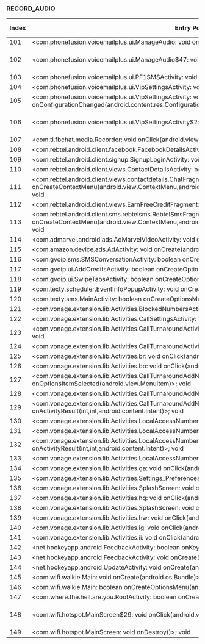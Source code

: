 ### RECORD_AUDIO
| Index | Entry Point & APIs | Screen shot | Resource id | Label |
| ------------- | ------------- | ------------- |-------------|-------------|
| 101 | <com.phonefusion.voicemailplus.ui.ManageAudio: void onDestroy()>; void <init> | ![](F:\COSMOS\output\py\Play_win8\Communication\com.phonefusion.voicemailplus.and\com.phonefusion.voicemailplus.ui.ManageAudio.png) |  | |
| 102 | <com.phonefusion.voicemailplus.ui.ManageAudio$47: void onClick(android.view.View)>; void <init> | ![](F:\COSMOS\output\py\Play_win8\Communication\com.phonefusion.voicemailplus.and\com.phonefusion.voicemailplus.ui.ManageAudio.png) | {'2131624164': <sensitive_component.SensitiveComponent.SensitiveView object at 0x000001AB4A426278>} | |
| 103 | <com.phonefusion.voicemailplus.ui.PF1SMSActivity: void onPause()>; void <init> | ![](F:\COSMOS\output\py\Play_win8\Communication\com.phonefusion.voicemailplus.and\com.phonefusion.voicemailplus.ui.PF1SMSActivity.png) |  | T |
| 104 | <com.phonefusion.voicemailplus.ui.VipSettingsActivity: void onDestroy()>; void <init> | ![](F:\COSMOS\output\py\Play_win8\Communication\com.phonefusion.voicemailplus.and\com.phonefusion.voicemailplus.ui.VipSettingsActivity.png) |  | |
| 105 | <com.phonefusion.voicemailplus.ui.VipSettingsActivity: void onConfigurationChanged(android.content.res.Configuration)>; void <init> | ![](F:\COSMOS\output\py\Play_win8\Communication\com.phonefusion.voicemailplus.and\com.phonefusion.voicemailplus.ui.VipSettingsActivity.png) |  | |
| 106 | <com.phonefusion.voicemailplus.ui.VipSettingsActivity$2: void onClick(android.view.View)>; void <init> | ![](F:\COSMOS\output\py\Play_win8\Communication\com.phonefusion.voicemailplus.and\com.phonefusion.voicemailplus.ui.VipSettingsActivity.png) | {'2131623989': <sensitive_component.SensitiveComponent.SensitiveView object at 0x000001AB4A15E3C8>} | |
| 107 | <com.ti.fbchat.media.Recorder: void onClick(android.view.View)>; void setAudioSource | ![](F:\COSMOS\output\py\Play_win8\Communication\com.privatesmsbox\com.ti.fbchat.media.Recorder.png) |  | T |
| 108 | <com.rebtel.android.client.facebook.FacebookDetailsActivity: void onCreate(android.os.Bundle)>; void <init> | ![](F:\COSMOS\output\py\Play_win8\Communication\com.rebtel.android\com.rebtel.android.client.facebook.FacebookDetailsActivity.png) |  | F |
| 109 | <com.rebtel.android.client.signup.SignupLoginActivity: void onCreate(android.os.Bundle)>; void <init> | ![](F:\COSMOS\output\py\Play_win8\Communication\com.rebtel.android\com.rebtel.android.client.signup.SignupLoginActivity.png) |  | F |
| 110 | <com.rebtel.android.client.views.ContactDetailsActivity: boolean onCreateOptionsMenu(android.view.Menu)>; void <init> | ![](F:\COSMOS\output\py\Play_win8\Communication\com.rebtel.android\com.rebtel.android.client.views.ContactDetailsActivity.png) |  | |
| 111 | <com.rebtel.android.client.views.contactdetails.ChatFragment: void onCreateContextMenu(android.view.ContextMenu,android.view.View,android.view.ContextMenu$ContextMenuInfo)>; void <init> | ![](F:\COSMOS\output\py\Play_win8\Communication\com.rebtel.android\com.rebtel.android.client.views.messages.ChatActivity.png) |  | D |
| 112 | <com.rebtel.android.client.views.EarnFreeCreditFragment: void onClick(android.view.View)>; void <init> | ![](F:\COSMOS\output\py\Play_win8\Communication\com.rebtel.android\com.rebtel.android.client.views.RebtelActionBarActivity.png) |  | |
| 113 | <com.rebtel.android.client.sms.rebtelsms.RebtelSmsFragment: void onCreateContextMenu(android.view.ContextMenu,android.view.View,android.view.ContextMenu$ContextMenuInfo)>; void <init> | ![](F:\COSMOS\output\py\Play_win8\Communication\com.rebtel.android\com.rebtel.android.client.views.SmsActivity.png) |  | D |
| 114 | <com.admarvel.android.ads.AdMarvelVideoActivity: void onStart()>; void <init> | ![](F:\COSMOS\output\py\Play_win8\Communication\com.snrblabs.grooveip\com.admarvel.android.ads.AdMarvelVideoActivity.png) |  | F |
| 115 | <com.amazon.device.ads.AdActivity: void onCreate(android.os.Bundle)>; void <init> | ![](F:\COSMOS\output\py\Play_win8\Communication\com.snrblabs.grooveip\com.amazon.device.ads.AdActivity.png) |  | F |
| 116 | <com.gvoip.sms.SMSConversationActivity: boolean onCreateOptionsMenu(android.view.Menu)>; void <init> | ![](F:\COSMOS\output\py\Play_win8\Communication\com.snrblabs.grooveip\com.gvoip.sms.SMSConversationActivity.png) |  | D |
| 117 | <com.gvoip.ui.AddCreditsActivity: boolean onCreateOptionsMenu(android.view.Menu)>; void <init> | ![](F:\COSMOS\output\py\Play_win8\Communication\com.snrblabs.grooveip\com.gvoip.ui.AddCreditsActivity.png) |  | |
| 118 | <com.gvoip.ui.SwipeTabsActivity: boolean onCreateOptionsMenu(android.view.Menu)>; void <init> | ![](F:\COSMOS\output\py\Play_win8\Communication\com.snrblabs.grooveip\com.gvoip.ui.SwipeTabsActivity.png) |  | |
| 119 | <com.texty.scheduler.EventInfoPopupActivity: void onCreate(android.os.Bundle)>; void <init> | ![](F:\COSMOS\output\py\Play_win8\Communication\com.texty.sms\com.texty.scheduler.EventInfoPopupActivity.png) |  | |
| 120 | <com.texty.sms.MainActivity: boolean onCreateOptionsMenu(android.view.Menu)>; void <init> | ![](F:\COSMOS\output\py\Play_win8\Communication\com.texty.sms\com.texty.sms.MainActivity.png) |  | D |
| 121 | <com.vonage.extension.lib.Activities.BlockedNumbersActivity: void onResume()>; void <init> | ![](F:\COSMOS\output\py\Play_win8\Communication\com.vonage.MobileExtension\com.vonage.extension.lib.Activities.BlockedNumbersActivity.png) |  | |
| 122 | <com.vonage.extension.lib.Activities.CallSettingsActivity: void onCreate(android.os.Bundle)>; void <init> | ![](F:\COSMOS\output\py\Play_win8\Communication\com.vonage.MobileExtension\com.vonage.extension.lib.Activities.CallSettingsActivity.png) |  | |
| 123 | <com.vonage.extension.lib.Activities.CallTurnaroundActivity: void onActivityResult(int,int,android.content.Intent)>; void <init> | ![](F:\COSMOS\output\py\Play_win8\Communication\com.vonage.MobileExtension\com.vonage.extension.lib.Activities.CallTurnaroundActivity.png) |  | |
| 124 | <com.vonage.extension.lib.Activities.CallTurnaroundActivity: void onCreate(android.os.Bundle)>; void <init> | ![](F:\COSMOS\output\py\Play_win8\Communication\com.vonage.MobileExtension\com.vonage.extension.lib.Activities.CallTurnaroundActivity.png) |  | |
| 125 | <com.vonage.extension.lib.Activities.br: void onClick(android.view.View)>; void <init> | ![](F:\COSMOS\output\py\Play_win8\Communication\com.vonage.MobileExtension\com.vonage.extension.lib.Activities.CallTurnaroundActivity.png) |  | |
| 126 | <com.vonage.extension.lib.Activities.bo: void onClick(android.view.View)>; void <init> | ![](F:\COSMOS\output\py\Play_win8\Communication\com.vonage.MobileExtension\com.vonage.extension.lib.Activities.CallTurnaroundActivity.png) |  | |
| 127 | <com.vonage.extension.lib.Activities.CallTurnaroundAddNumberActivity: boolean onOptionsItemSelected(android.view.MenuItem)>; void <init> | ![](F:\COSMOS\output\py\Play_win8\Communication\com.vonage.MobileExtension\com.vonage.extension.lib.Activities.CallTurnaroundAddNumberActivity.png) |  | |
| 128 | <com.vonage.extension.lib.Activities.CallTurnaroundAddNumberActivity: void onCreate(android.os.Bundle)>; void <init> | ![](F:\COSMOS\output\py\Play_win8\Communication\com.vonage.MobileExtension\com.vonage.extension.lib.Activities.CallTurnaroundAddNumberActivity.png) |  | |
| 129 | <com.vonage.extension.lib.Activities.CallTurnaroundAddNumberActivity: void onActivityResult(int,int,android.content.Intent)>; void <init> | ![](F:\COSMOS\output\py\Play_win8\Communication\com.vonage.MobileExtension\com.vonage.extension.lib.Activities.CallTurnaroundAddNumberActivity.png) |  | |
| 130 | <com.vonage.extension.lib.Activities.LocalAccessNumber: void onActivityResult(int,int,android.content.Intent)>; void <init> | ![](F:\COSMOS\output\py\Play_win8\Communication\com.vonage.MobileExtension\com.vonage.extension.lib.Activities.LocalAccessNumber.png) |  | |
| 131 | <com.vonage.extension.lib.Activities.LocalAccessNumber: void onCreate(android.os.Bundle)>; void <init> | ![](F:\COSMOS\output\py\Play_win8\Communication\com.vonage.MobileExtension\com.vonage.extension.lib.Activities.LocalAccessNumber.png) |  | |
| 132 | <com.vonage.extension.lib.Activities.LocalAccessNumberReminder: void onActivityResult(int,int,android.content.Intent)>; void <init> | ![](F:\COSMOS\output\py\Play_win8\Communication\com.vonage.MobileExtension\com.vonage.extension.lib.Activities.LocalAccessNumberReminder.png) |  | |
| 133 | <com.vonage.extension.lib.Activities.LocalAccessNumberReminder: void onCreate(android.os.Bundle)>; void <init> | ![](F:\COSMOS\output\py\Play_win8\Communication\com.vonage.MobileExtension\com.vonage.extension.lib.Activities.LocalAccessNumberReminder.png) |  | |
| 134 | <com.vonage.extension.lib.Activities.ga: void onClick(android.view.View)>; void <init> | ![](F:\COSMOS\output\py\Play_win8\Communication\com.vonage.MobileExtension\com.vonage.extension.lib.Activities.Rates.png) |  | |
| 135 | <com.vonage.extension.lib.Activities.Settings_Preferences_SMS: void onBackPressed()>; void <init> | ![](F:\COSMOS\output\py\Play_win8\Communication\com.vonage.MobileExtension\com.vonage.extension.lib.Activities.Settings.png) |  | |
| 136 | <com.vonage.extension.lib.Activities.SplashScreen: void onRestart()>; void <init> | ![](F:\COSMOS\output\py\Play_win8\Communication\com.vonage.MobileExtension\com.vonage.extension.lib.Activities.SplashScreen.png) |  | |
| 137 | <com.vonage.extension.lib.Activities.hq: void onClick(android.view.View)>; void <init> | ![](F:\COSMOS\output\py\Play_win8\Communication\com.vonage.MobileExtension\com.vonage.extension.lib.Activities.SplashScreen.png) |  | |
| 138 | <com.vonage.extension.lib.Activities.SplashScreen: void onCreate(android.os.Bundle)>; void <init> | ![](F:\COSMOS\output\py\Play_win8\Communication\com.vonage.MobileExtension\com.vonage.extension.lib.Activities.SplashScreen.png) |  | |
| 139 | <com.vonage.extension.lib.Activities.hw: void onClick(android.view.View)>; void <init> | ![](F:\COSMOS\output\py\Play_win8\Communication\com.vonage.MobileExtension\com.vonage.extension.lib.Activities.SplashScreen.png) |  | |
| 140 | <com.vonage.extension.lib.Activities.ig: void onClick(android.view.View)>; void <init> | ![](F:\COSMOS\output\py\Play_win8\Communication\com.vonage.MobileExtension\com.vonage.extension.lib.Activities.TermsOfService.png) |  | |
| 141 | <com.vonage.extension.lib.Activities.ii: void onClick(android.view.View)>; void <init> | ![](F:\COSMOS\output\py\Play_win8\Communication\com.vonage.MobileExtension\com.vonage.extension.lib.Activities.TermsOfService.png) |  | |
| 142 | <net.hockeyapp.android.FeedbackActivity: boolean onKeyDown(int,android.view.KeyEvent)>; void <init> | ![](F:\COSMOS\output\py\Play_win8\Communication\com.vonage.MobileExtension\net.hockeyapp.android.FeedbackActivity.png) |  | F |
| 143 | <net.hockeyapp.android.FeedbackActivity: void onCreate(android.os.Bundle)>; void <init> | ![](F:\COSMOS\output\py\Play_win8\Communication\com.vonage.MobileExtension\net.hockeyapp.android.FeedbackActivity.png) |  | F |
| 144 | <net.hockeyapp.android.UpdateActivity: void onCreate(android.os.Bundle)>; void <init> | ![](F:\COSMOS\output\py\Play_win8\Communication\com.vonage.MobileExtension\net.hockeyapp.android.UpdateActivity.png) |  | T |
| 145 | <com.wifi.walkie.Main: void onCreate(android.os.Bundle)>; void <init> | ![](F:\COSMOS\output\py\Play_win8\Communication\com.webstar.walkies\com.wifi.walkie.Main.png) |  | T |
| 146 | <com.wifi.walkie.Main: boolean onCreateOptionsMenu(android.view.Menu)>; void <init> | ![](F:\COSMOS\output\py\Play_win8\Communication\com.webstar.walkies\com.wifi.walkie.Main.png) |  | F |
| 147 | <com.where.the.hell.are.you.RootActivity: boolean onCreateOptionsMenu(android.view.Menu)>; void <init> | ![](F:\COSMOS\output\py\Play_win8\Communication\com.where.the.hell.are.you\com.where.the.hell.are.you.RootActivity.png) |  | |
| 148 | <com.wifi.hotspot.MainScreen$29: void onClick(android.view.View)>; void <init> | ![](F:\COSMOS\output\py\Play_win8\Communication\com.wifi.hotspot\com.wifi.hotspot.MainScreen.png) | {'2130968667': <sensitive_component.SensitiveComponent.SensitiveView object at 0x000001AB4A26F208>} | |
| 149 | <com.wifi.hotspot.MainScreen: void onDestroy()>; void <init> | ![](F:\COSMOS\output\py\Play_win8\Communication\com.wifi.hotspot\com.wifi.hotspot.MainScreen.png) |  | |
